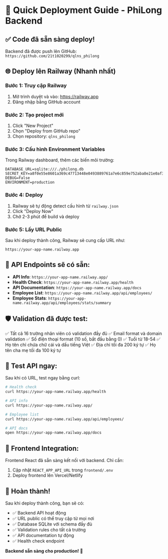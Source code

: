 # 🚀 Quick Deployment Guide - PhiLong Backend

## ✅ Code đã sẵn sàng deploy!

Backend đã được push lên GitHub: `https://github.com/21t1020299/qlns_philong`

## 🌐 Deploy lên Railway (Nhanh nhất)

### Bước 1: Truy cập Railway
1. Mở trình duyệt và vào: https://railway.app
2. Đăng nhập bằng GitHub account

### Bước 2: Tạo project mới
1. Click "New Project"
2. Chọn "Deploy from GitHub repo"
3. Chọn repository: `qlns_philong`

### Bước 3: Cấu hình Environment Variables
Trong Railway dashboard, thêm các biến môi trường:

```
DATABASE_URL=sqlite:///./philong.db
SECRET_KEY=a8f0e55e8601a369c47713448e0493889761a7e6c859e752aba8e21e0af3be2e
DEBUG=False
ENVIRONMENT=production
```

### Bước 4: Deploy
1. Railway sẽ tự động detect cấu hình từ `railway.json`
2. Click "Deploy Now"
3. Chờ 2-3 phút để build và deploy

### Bước 5: Lấy URL Public
Sau khi deploy thành công, Railway sẽ cung cấp URL như:
```
https://your-app-name.railway.app
```

## 🔗 API Endpoints sẽ có sẵn:

- **API Info**: `https://your-app-name.railway.app/`
- **Health Check**: `https://your-app-name.railway.app/health`
- **API Documentation**: `https://your-app-name.railway.app/docs`
- **Employee List**: `https://your-app-name.railway.app/api/employees/`
- **Employee Stats**: `https://your-app-name.railway.app/api/employees/stats/summary`

## 🛡️ Validation đã được test:

✅ Tất cả 16 trường nhân viên có validation đầy đủ
✅ Email format và domain validation
✅ Số điện thoại format (10 số, bắt đầu bằng 0)
✅ Tuổi từ 18-54
✅ Họ tên chỉ chứa chữ cái và dấu tiếng Việt
✅ Địa chỉ tối đa 200 ký tự
✅ Họ tên cha mẹ tối đa 100 ký tự

## 🎯 Test API ngay:

Sau khi có URL, test ngay bằng curl:

```bash
# Health check
curl https://your-app-name.railway.app/health

# API info
curl https://your-app-name.railway.app/

# Employee list
curl https://your-app-name.railway.app/api/employees/

# API docs
open https://your-app-name.railway.app/docs
```

## 📱 Frontend Integration:

Frontend React đã sẵn sàng kết nối với backend. Chỉ cần:
1. Cập nhật `REACT_APP_API_URL` trong `frontend/.env`
2. Deploy frontend lên Vercel/Netlify

## 🎉 Hoàn thành!

Sau khi deploy thành công, bạn sẽ có:
- ✅ Backend API hoạt động
- ✅ URL public có thể truy cập từ mọi nơi
- ✅ Database SQLite với schema đầy đủ
- ✅ Validation rules cho tất cả trường
- ✅ API documentation tự động
- ✅ Health check endpoint

**Backend sẵn sàng cho production! 🚀** 